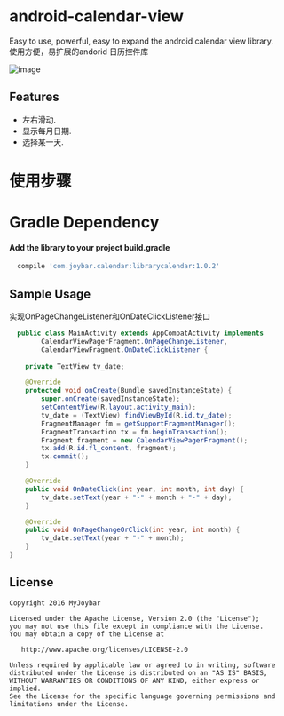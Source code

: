 # android-calendar-view
Easy to use, powerful, easy to expand the android calendar view library.<br />
使用方便，易扩展的andorid 日历控件库

 ![image](https://github.com/myjoybar/android-calendar-view/blob/master/img/demo.gif) 
  
## Features
 - 左右滑动.
 - 显示每月日期.
 - 选择某一天.

# 使用步骤
# Gradle Dependency
####  Add the library to your project build.gradle
```gradle
  compile 'com.joybar.calendar:librarycalendar:1.0.2'
```
## Sample Usage
实现OnPageChangeListener和OnDateClickListener接口

```java
  public class MainActivity extends AppCompatActivity implements
        CalendarViewPagerFragment.OnPageChangeListener,
        CalendarViewFragment.OnDateClickListener {
    
    private TextView tv_date;

    @Override
    protected void onCreate(Bundle savedInstanceState) {
        super.onCreate(savedInstanceState);
        setContentView(R.layout.activity_main);
        tv_date = (TextView) findViewById(R.id.tv_date);
        FragmentManager fm = getSupportFragmentManager();
        FragmentTransaction tx = fm.beginTransaction();
        Fragment fragment = new CalendarViewPagerFragment();
        tx.add(R.id.fl_content, fragment);
        tx.commit();
    }

    @Override
    public void OnDateClick(int year, int month, int day) {
        tv_date.setText(year + "-" + month + "-" + day);
    }

    @Override
    public void OnPageChangeOrClick(int year, int month) {
        tv_date.setText(year + "-" + month);
    }
}
```
## License

    Copyright 2016 MyJoybar

    Licensed under the Apache License, Version 2.0 (the "License");
    you may not use this file except in compliance with the License.
    You may obtain a copy of the License at

       http://www.apache.org/licenses/LICENSE-2.0

    Unless required by applicable law or agreed to in writing, software
    distributed under the License is distributed on an "AS IS" BASIS,
    WITHOUT WARRANTIES OR CONDITIONS OF ANY KIND, either express or implied.
    See the License for the specific language governing permissions and
    limitations under the License.


